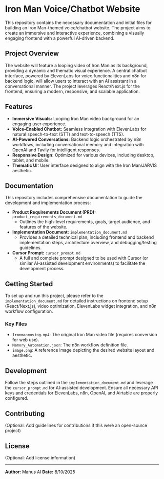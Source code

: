 # Iron Man Voice/Chatbot Website

This repository contains the necessary documentation and initial files for building an Iron Man-themed voice/chatbot website. The project aims to create an immersive and interactive experience, combining a visually engaging frontend with a powerful AI-driven backend.

## Project Overview

The website will feature a looping video of Iron Man as its background, providing a dynamic and thematic visual experience. A central chatbot interface, powered by ElevenLabs for voice functionalities and n8n for backend logic, will allow users to interact with an AI assistant in a conversational manner. The project leverages React/Next.js for the frontend, ensuring a modern, responsive, and scalable application.

## Features

*   **Immersive Visuals:** Looping Iron Man video background for an engaging user experience.
*   **Voice-Enabled Chatbot:** Seamless integration with ElevenLabs for natural speech-to-text (STT) and text-to-speech (TTS).
*   **AI-Powered Conversations:** Backend logic orchestrated by n8n workflows, including conversational memory and integration with OpenAI and Tavily for intelligent responses.
*   **Responsive Design:** Optimized for various devices, including desktop, tablet, and mobile.
*   **Thematic UI:** User interface designed to align with the Iron Man/JARVIS aesthetic.

## Documentation

This repository includes comprehensive documentation to guide the development and implementation process:

*   **Product Requirements Document (PRD):** `product_requirements_document.md`
    *   Outlines the high-level requirements, goals, target audience, and features of the website.
*   **Implementation Document:** `implementation_document.md`
    *   Provides a detailed technical plan, including frontend and backend implementation steps, architecture overview, and debugging/testing guidelines.
*   **Cursor Prompt:** `cursor_prompt.md`
    *   A full and complete prompt designed to be used with Cursor (or similar AI-assisted development environments) to facilitate the development process.

## Getting Started

To set up and run this project, please refer to the `implementation_document.md` for detailed instructions on frontend setup (React/Next.js), video optimization, ElevenLabs widget integration, and n8n workflow configuration.

### Key Files

*   `Ironmanmoving.mp4`: The original Iron Man video file (requires conversion for web use).
*   `Memory_Automation.json`: The n8n workflow definition file.
*   `image.png`: A reference image depicting the desired website layout and aesthetic.

## Development

Follow the steps outlined in the `implementation_document.md` and leverage the `cursor_prompt.md` for AI-assisted development. Ensure all necessary API keys and credentials for ElevenLabs, n8n, OpenAI, and Airtable are properly configured.

## Contributing

(Optional: Add guidelines for contributions if this were an open-source project)

## License

(Optional: Add license information)

---

**Author:** Manus AI
**Date:** 8/10/2025


